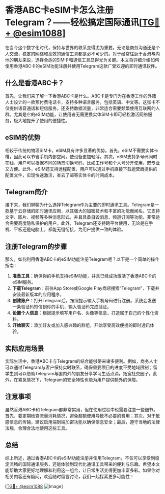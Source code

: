 # 香港ABC卡eSIM卡怎么注册Telegram？——轻松搞定国际通讯[[TG💪+ @esim1088](https://t.me/s/esim1088)]

在当今这个数字化时代，保持与世界的联系变得尤为重要。无论是商务沟通还是个人交流，稳定的网络和高效的通信工具都是必不可少的。对于经常往返于香港与内地的朋友来说，选择合适的SIM卡和通信工具显得尤为关键。本文将详细介绍如何使用香港ABC卡的eSIM功能注册并使用Telegram这款广受欢迎的即时通讯软件。

## 什么是香港ABC卡？

首先，让我们来了解一下香港ABC卡是什么。ABC卡是专门为在香港工作的外籍人士设计的一款预付费电话卡，支持多种语言服务，包括英语、中文等。这张卡不仅提供语音通话和短信服务，还支持数据流量，非常适合需要频繁使用互联网的人群。尤其是它的eSIM功能，让使用者无需更换实体SIM卡即可轻松激活网络服务，极大地提升了使用的便捷性。

## eSIM的优势

相较于传统的物理SIM卡，eSIM具有许多显著的优势。首先，eSIM不需要实体卡槽，因此可以节省手机内部空间，使设备更加轻薄。其次，eSIM支持多号码同时在线，用户可以根据不同的场景切换号码，比如工作号和个人号分开使用，既专业又方便。此外，eSIM还支持远程配置，用户可以通过手机直接下载运营商提供的配置文件，实现快速激活，省去了邮寄实体卡的时间成本。

## Telegram简介

接下来，我们聊聊为什么选择Telegram作为主要的即时通讯工具。Telegram是一款基于云存储的即时通讯应用，以其强大的加密技术和丰富的功能而闻名。它支持文字、图片、视频等多种消息形式，并且具备自毁消息、频道订阅等功能，非常适合需要高度隐私保护的用户。此外，Telegram还支持跨平台使用，无论是在手机、平板还是电脑上，都能无缝衔接，为用户提供一致的体验。

## 注册Telegram的步骤

那么，如何利用香港ABC卡的eSIM功能注册Telegram呢？以下是一个简单的操作指南：

1. **准备工具**：确保你的手机支持eSIM功能，并且已经成功激活了香港ABC卡的eSIM服务。
2. **下载Telegram**：前往App Store或Google Play商店搜索“Telegram”，下载并安装最新版本的应用程序。
3. **创建账户**：打开Telegram后，按照提示输入手机号码进行注册。系统会发送一条验证码短信到你的手机，输入验证码完成验证。
4. **设置个人信息**：根据提示填写用户名、头像等信息，打造属于自己的个性化资料。
5. **开始聊天**：添加好友或加入感兴趣的群组，开始享受高效便捷的即时通讯体验。

## 实际应用场景

实际生活中，香港ABC卡与Telegram的结合能够带来诸多便利。例如，商务人士可以通过Telegram与客户保持实时联系，确保重要项目的进度不受地域限制；留学生则可以借助Telegram与国内外的朋友分享学习生活点滴，拓宽社交圈子。此外，在紧急情况下，Telegram的安全特性也能为用户提供额外的保障。

## 注意事项

虽然香港ABC卡和Telegram都非常实用，但在使用过程中也需要注意一些细节。首先，要定期检查流量消耗情况，避免超额使用导致不必要的费用；其次，对于敏感信息的传输，建议启用端到端加密功能以确保信息安全；最后，遵守当地的法律法规，合理合法地使用这些工具。

## 总结

综上所述，通过香港ABC卡的eSIM功能注册并使用Telegram，不仅可以享受到稳定流畅的国际通讯服务，还能体验到现代化通讯工具带来的便利与乐趣。希望本文能帮助大家更好地理解和利用这一组合，让日常生活变得更加丰富多彩。如果你对相关内容还有疑问，欢迎随时留言讨论，我们一起探索更多可能性！

[[TG💪+ @esim1088](https://t.me/s/esim1088) ![Image](https://i.postimg.cc/4NQfJmqS/Snipaste-2025-05-13-00-14-12.png)]